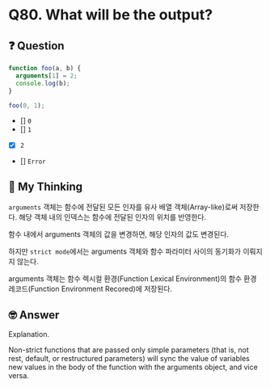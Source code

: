 # Q80. What will be the output?

## ❓ Question

```js
function foo(a, b) {
  arguments[1] = 2;
  console.log(b);
}

foo(0, 1);
```

- [] `0`
- [] `1`
- [x] `2`
- [] `Error`

## 🤔 My Thinking

`arguments` 객체는 함수에 전달된 모든 인자를 유사 배열 객체(Array-like)로써 저장한다. 해당 객체 내의 인덱스는 함수에 전달된 인자의 위치를 반영한다.

함수 내에서 arguments 객체의 값을 변경하면, 해당 인자의 값도 변경된다.

하지만 `strict mode`에서는 arguments 객체와 함수 파라미터 사이의 동기화가 이뤄지지 않는다.

arguments 객체는 함수 렉시컬 환경(Function Lexical Environment)의 함수 환경 레코드(Function Environment Recored)에 저장된다.

## 🤓 Answer

Explanation.

Non-strict functions that are passed only simple parameters (that is, not rest, default, or restructured parameters) will sync the value of variables new values in the body of the function with the arguments object, and vice versa.
